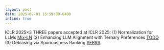```yaml
---
layout: post
date: 2025-02-01 15:59:00-0400
inline: true
---
```


<span class="badge-flag" data-conf="iclr">ICLR 2025×3</span> THREE papers accepted at ICLR 2025:  (1) Normalization for LLMs [Mix-LN](https://arxiv.org/pdf/2412.13795v1) (2) Enhancing LLM Alignment with Ternary Preferences [TODO](https://arxiv.org/pdf/2411.02442) (3) Debiasing via Spuriousness Ranking [SEBRA](https://kadarsh22.github.io/sebra_iclr25/).
